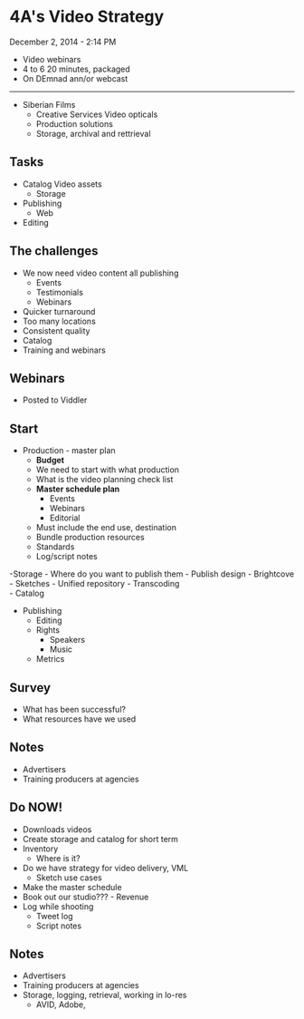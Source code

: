 # 4A's Video Strategy

December 2, 2014 - 2:14 PM

- Video webinars
-  4 to 6 20 minutes, packaged 
- On DEmnad ann/or webcast



-----

- Siberian Films
	- Creative Services Video opticals
	- Production solutions
	- Storage, archival and rettrieval

## Tasks

- Catalog Video assets
	- Storage
- Publishing
	- Web 
- Editing


## The challenges

- We now need video content all publishing
	- Events
	- Testimonials
	- Webinars
- Quicker turnaround
- Too many locations
- Consistent quality
- Catalog
- Training and webinars


## Webinars

- Posted to Viddler


## Start

- Production - master plan
	- **Budget**
	- We need to start with what production
	- What is the video planning check list
	- **Master schedule plan**
		- Events
		- Webinars
		- Editorial
	- Must include the end use, destination
	- Bundle production resources
	- Standards
	- Log/script notes

-Storage 
	- Where do you want to publish them
		- Publish design
			- Brightcove
			- Sketches
	- Unified repository
	- Transcoding	
	- Catalog

- Publishing
	- Editing
	- Rights
		- Speakers
		- Music
	- Metrics

## Survey

- What has been successful?
- What resources have we used
	

## Notes

- Advertisers
- Training producers at agencies
 

## Do NOW!

- Downloads videos
- Create storage and catalog for short term
- Inventory
	- Where is it?
- Do we have strategy for video delivery, VML
	- Sketch use cases
- Make the master schedule
- Book out our studio??? - Revenue
- Log while shooting
	- Tweet log 
	- Script notes


## Notes

- Advertisers
- Training producers at agencies
- Storage, logging, retrieval, working in lo-res
	- AVID, Adobe,  



